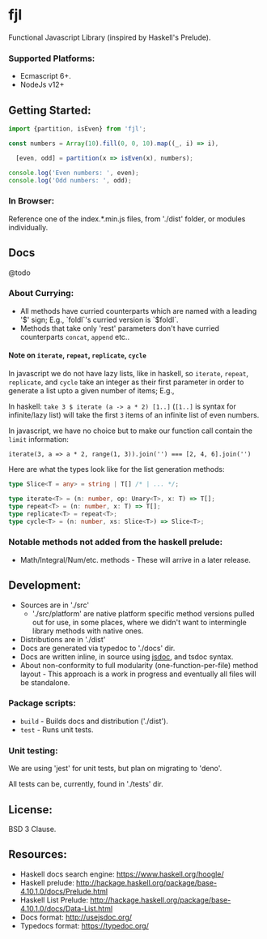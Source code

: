 # fjl

Functional Javascript Library (inspired by Haskell's Prelude).

### Supported Platforms:

- Ecmascript 6+.
- NodeJs v12+

## Getting Started:

```javascript
import {partition, isEven} from 'fjl';

const numbers = Array(10).fill(0, 0, 10).map((_, i) => i),

  [even, odd] = partition(x => isEven(x), numbers);

console.log('Even numbers: ', even);
console.log('Odd numbers: ', odd);
```

### In Browser:

Reference one of the index.*.min.js files, from './dist' folder, or modules individually.

## Docs

@todo 

### About Currying:

- All methods have curried counterparts which are named with a leading '$' sign;  E.g., `foldl`'s curried version is `$foldl`.
- Methods that take only 'rest' parameters don't have curried counterparts `concat`, `append` etc..

#### Note on `iterate`, `repeat`, `replicate`, `cycle`

In javascript we do not have lazy lists, like in haskell, so `iterate`, `repeat`, `replicate`, and `cycle` take an integer as their first parameter in order to generate a list upto a given number of items;  E.g.,

In haskell: `take 3 $ iterate (a -> a * 2) [1..]` (`[1..]` is syntax for infinite/lazy list) will take the first `3` items of an infinite list of even numbers.

In javascript, we have no choice but to make our function call contain the `limit` information:

```
iterate(3, a => a * 2, range(1, 3)).join('') === [2, 4, 6].join('')
```

Here are what the types look like for the list generation methods:

```typescript
type Slice<T = any> = string | T[] /* | ... */;

type iterate<T> = (n: number, op: Unary<T>, x: T) => T[];
type repeat<T> = (n: number, x: T) => T[];
type replicate<T> = repeat<T>;
type cycle<T> = (n: number, xs: Slice<T>) => Slice<T>;
```

### Notable methods not added from the haskell prelude:

- Math/Integral/Num/etc. methods - These will arrive in a later release.

## Development:

- Sources are in './src'
  - './src/platform' are native platform specific method versions pulled out for use, in some places, where we didn't want to intermingle library methods with native ones.
- Distributions are in './dist'
- Docs are generated via typedoc to './docs' dir.
- Docs are written inline, in source using [jsdoc](http://usejsdoc.com), and tsdoc syntax.
- About non-conformity to full modularity (one-function-per-file) method layout - This approach is a work in progress and eventually all files will be standalone.

### Package scripts:

- `build` - Builds docs and distribution ('./dist').
- `test` - Runs unit tests.


### Unit testing:

We are using 'jest' for unit tests, but plan on migrating to 'deno'.

All tests can be, currently, found in './tests' dir.


## License:

BSD 3 Clause.

## Resources:

- Haskell docs search engine: https://www.haskell.org/hoogle/
- Haskell prelude: http://hackage.haskell.org/package/base-4.10.1.0/docs/Prelude.html
- Haskell List Prelude: http://hackage.haskell.org/package/base-4.10.1.0/docs/Data-List.html
- Docs format: http://usejsdoc.org/
- Typedocs format: https://typedoc.org/
